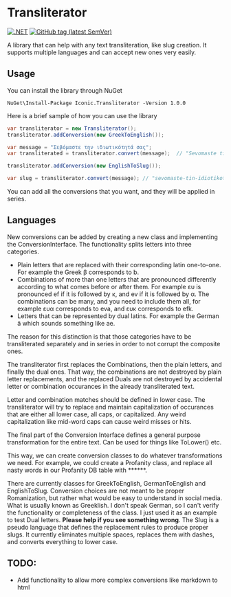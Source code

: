 # Transliterator

[![.NET](https://github.com/kastaniotis/Iconic.Transliterator/actions/workflows/dotnet.yml/badge.svg)](https://github.com/kastaniotis/Iconic.Transliterator/actions/workflows/dotnet.yml) 
[![GitHub tag (latest SemVer)](https://img.shields.io/github/v/tag/kastaniotis/Iconic.Transliterator?color=%2331c854&label=Version%20&sort=semver)](https://github.com/kastaniotis/Iconic.Transliterator/releases)

A library that can help with any text transliteration, like slug creation.
It supports multiple languages and can accept new ones very easily.

## Usage

You can install the library through NuGet

```
NuGet\Install-Package Iconic.Transliterator -Version 1.0.0
```

Here is a brief sample of how you can use the library

``` c#
var transliterator = new Transliterator();
transliterator.addConversion(new GreekToEnglish());

var message = "Σεβόμαστε την ιδιωτικότητά σας";
var transliterated = transliterator.convert(message);  // "Sevomaste tin idiotikotita sas"

transliterator.addConversion(new EnglishToSlug());

var slug = transliterator.convert(message); // "sevomaste-tin-idiotikotita-sas"
```

You can add all the conversions that you want, and they will be applied in series.

## Languages

New conversions can be added by creating a new class and implementing the ConversionInterface.
The functionality splits letters into three categories.

- Plain letters that are replaced with their corresponding latin one-to-one. For example the Greek β corresponds to b.
- Combinations of more than one letters that are pronounced differently according to what comes before or after them. 
  For example ευ is pronounced ef if it is followed by κ, and ev if it is followed by α. The combinations can be many, and you
  need to include them all, for example ευα corresponds to eva, and ευκ corresponds to efk.
- Letters that can be represented by dual latins. For example the German ä which sounds something like ae.

The reason for this distinction is that those categories have to be transliterated separately and in series 
in order to not corrupt the composite ones.

The transliterator first replaces the Combinations, then the plain letters, and finally the dual ones. That way, the combinations
are not destroyed by plain letter replacements, and the replaced Duals are not destroyed by accidental letter or combination occurances
in the already transliterated text.

Letter and combination matches should be defined in lower case. The transliterator will try to replace and maintain capitalization
of occurances that are either all lower case, all caps, or capitalized. Any weird capitalization like mid-word caps can cause weird
misses or hits.

The final part of the Conversion Interface defines a general purpose transformation for the entire text. Can be used for things like ToLower() etc.

This way, we can create conversion classes to do whatever transformations we need.
For example, we could create a Profanity class, and replace all nasty words in our Profanity DB table with ******.

There are currently classes for GreekToEnglish, GermanToEnglish and EnglishToSlug.
Conversion choices are not meant to be proper Romanization, but rather what would be easy to understand in social
media. What is usually known as Greeklish.
I don't speak German, so I can't verify the functionality or completeness of the class. I just used it as an example to test Dual letters.
**Please help if you see something wrong**.
The Slug is a pseudo language that defines the replacement rules to produce proper slugs. It currently eliminates multiple spaces, replaces them with dashes, and converts everything to lower case.

## TODO:

- Add functionality to allow more complex conversions like markdown to html
